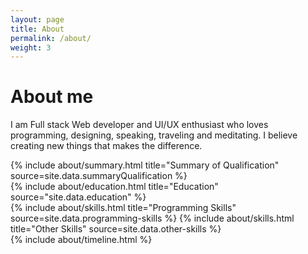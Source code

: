 ```yaml
---
layout: page
title: About
permalink: /about/
weight: 3
---
```


# **About me**

I am Full stack Web developer and UI/UX enthusiast who loves programming, designing, speaking, traveling and meditating. I believe creating new things that makes the difference. 

<div class="row">
{% include about/summary.html title="Summary of Qualification" source=site.data.summaryQualification %}
</div>
<div class= "row">
{% include about/education.html title="Education" source="site.data.education" %}
</div>

<div class="row">
{% include about/skills.html title="Programming Skills" source=site.data.programming-skills %}
{% include about/skills.html title="Other Skills" source=site.data.other-skills %}
</div>

<div class="row">
{% include about/timeline.html %}
</div>
